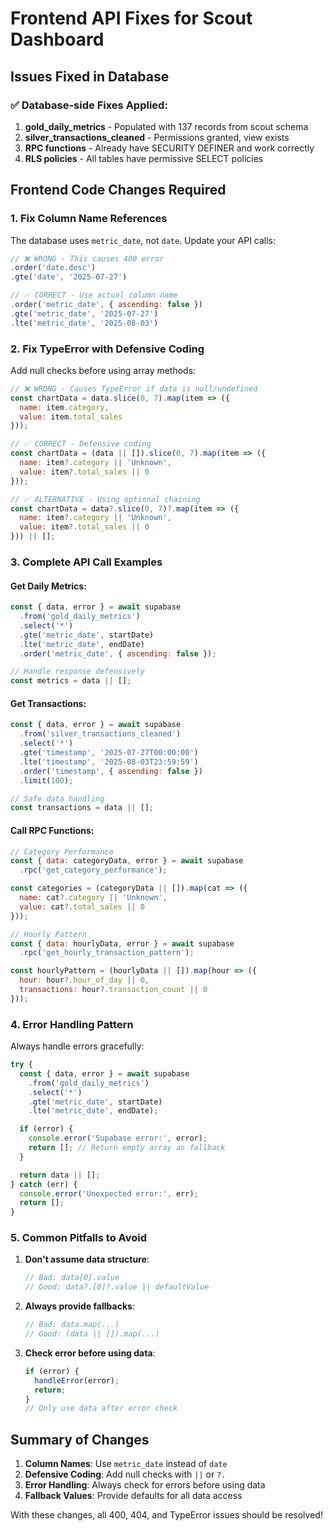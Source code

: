 # Frontend API Fixes for Scout Dashboard

## Issues Fixed in Database

### ✅ Database-side Fixes Applied:
1. **gold_daily_metrics** - Populated with 137 records from scout schema
2. **silver_transactions_cleaned** - Permissions granted, view exists
3. **RPC functions** - Already have SECURITY DEFINER and work correctly
4. **RLS policies** - All tables have permissive SELECT policies

## Frontend Code Changes Required

### 1. Fix Column Name References

The database uses `metric_date`, not `date`. Update your API calls:

```javascript
// ❌ WRONG - This causes 400 error
.order('date.desc')
.gte('date', '2025-07-27')

// ✅ CORRECT - Use actual column name
.order('metric_date', { ascending: false })
.gte('metric_date', '2025-07-27')
.lte('metric_date', '2025-08-03')
```

### 2. Fix TypeError with Defensive Coding

Add null checks before using array methods:

```javascript
// ❌ WRONG - Causes TypeError if data is null/undefined
const chartData = data.slice(0, 7).map(item => ({
  name: item.category,
  value: item.total_sales
}));

// ✅ CORRECT - Defensive coding
const chartData = (data || []).slice(0, 7).map(item => ({
  name: item?.category || 'Unknown',
  value: item?.total_sales || 0
}));

// ✅ ALTERNATIVE - Using optional chaining
const chartData = data?.slice(0, 7)?.map(item => ({
  name: item?.category || 'Unknown',
  value: item?.total_sales || 0
})) || [];
```

### 3. Complete API Call Examples

#### Get Daily Metrics:
```javascript
const { data, error } = await supabase
  .from('gold_daily_metrics')
  .select('*')
  .gte('metric_date', startDate)
  .lte('metric_date', endDate)
  .order('metric_date', { ascending: false });

// Handle response defensively
const metrics = data || [];
```

#### Get Transactions:
```javascript
const { data, error } = await supabase
  .from('silver_transactions_cleaned')
  .select('*')
  .gte('timestamp', '2025-07-27T00:00:00')
  .lte('timestamp', '2025-08-03T23:59:59')
  .order('timestamp', { ascending: false })
  .limit(100);

// Safe data handling
const transactions = data || [];
```

#### Call RPC Functions:
```javascript
// Category Performance
const { data: categoryData, error } = await supabase
  .rpc('get_category_performance');

const categories = (categoryData || []).map(cat => ({
  name: cat?.category || 'Unknown',
  value: cat?.total_sales || 0
}));

// Hourly Pattern
const { data: hourlyData, error } = await supabase
  .rpc('get_hourly_transaction_pattern');

const hourlyPattern = (hourlyData || []).map(hour => ({
  hour: hour?.hour_of_day || 0,
  transactions: hour?.transaction_count || 0
}));
```

### 4. Error Handling Pattern

Always handle errors gracefully:

```javascript
try {
  const { data, error } = await supabase
    .from('gold_daily_metrics')
    .select('*')
    .gte('metric_date', startDate)
    .lte('metric_date', endDate);

  if (error) {
    console.error('Supabase error:', error);
    return []; // Return empty array as fallback
  }

  return data || [];
} catch (err) {
  console.error('Unexpected error:', err);
  return [];
}
```

### 5. Common Pitfalls to Avoid

1. **Don't assume data structure**:
   ```javascript
   // Bad: data[0].value
   // Good: data?.[0]?.value || defaultValue
   ```

2. **Always provide fallbacks**:
   ```javascript
   // Bad: data.map(...)
   // Good: (data || []).map(...)
   ```

3. **Check error before using data**:
   ```javascript
   if (error) {
     handleError(error);
     return;
   }
   // Only use data after error check
   ```

## Summary of Changes

1. **Column Names**: Use `metric_date` instead of `date`
2. **Defensive Coding**: Add null checks with `||` or `?.`
3. **Error Handling**: Always check for errors before using data
4. **Fallback Values**: Provide defaults for all data access

With these changes, all 400, 404, and TypeError issues should be resolved!